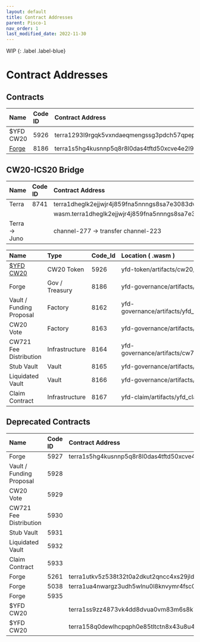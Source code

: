 ```yaml
---
layout: default
title: Contract Addresses
parent: Pisco-1
nav_order: 1
last_modified_date: 2022-11-30
---
```


WIP
{: .label .label-blue}

# Contract Addresses

## Contracts

| Name      | Code ID | Contract Address |
|:----------|:--------|:------------------------------------------------------------------|
| $YFD CW20 |  5926   | terra1293l9rgqk5vxndaeqmengssg3pdch57qpepgslh7p2sg3lqd87rss8du4s  |
| [Forge](https://finder.terra.money/testnet/tx/5A19601786BC095E54FB76451D442AAD4B44D6055E798CC9F47D637165CF47C2)     | 8186    | terra1s5hg4kusnnp5q8r8l0das4tftd50xcve4e2l95eqjy3fgducekfsw6yder  |

## CW20-ICS20 Bridge

| Name      | Code ID | Contract Address |
|:----------|:--------|:------------------------------------------------------------------|
| Terra | 8741 | terra1dheglk2ejjwjr4j859fna5nnngs8sa7e3083dvpusjsez7jq54vqmre4z2 |
| | | wasm.terra1dheglk2ejjwjr4j859fna5nnngs8sa7e3083dvpusjsez7jq54vqmre4z2 |
| Terra -> Juno | | channel-277 -> transfer channel-223 |

| Name                     |    Type         | Code_Id | Location ( .wasm ) |
|:-------------------------|:----------------|:--------|:-----------------------------------------------|
| [$YFD CW20](https://finder.terra.money/testnet/tx/F34CF3109D69B0037BA99260E0B853AC06BD14C4461FA90E030F4411E7ADFDD3)              | CW20 Token      |   5926  | yfd-token/artifacts/cw20_base                  |
| Forge                    | Gov / Treasury  |   8186  | yfd-governance/artifacts/forge_contract        |
| Vault / Funding Proposal | Factory         |   8162  | yfd-governance/artifacts/yfd_proposal_contract |
| CW20 Vote                | Factory         |   8163  | yfd-governance/artifacts/cw20_vote             |
| CW721 Fee Distribution   | Infrastructure  |   8164  | yfd-governance/artifacts/cw721_fee_distribution|
| Stub Vault               | Vault           |   8165  | yfd-governance/artifacts/stub_vault            |
| Liquidated Vault         | Vault           |   8166  | yfd-governance/artifacts/liquidated_vault      |
| Claim Contract           | Infrastructure  |   8167  | yfd-claim/artifacts/yfd_claim                  |


## Deprecated Contracts

| Name      | Code ID | Contract Address |
|:----------|:--------|:------------------------------------------------------------------|
| Forge                    |  5927  | terra1s5hg4kusnnp5q8r8l0das4tftd50xcve4e2l95eqjy3fgducekfsw6yder  |
| Vault / Funding Proposal |   5928  |  |
| CW20 Vote                |   5929  |  |
| CW721 Fee Distribution   |   5930  | |
| Stub Vault               |  5931  |            |
| Liquidated Vault         |  5932  |     |
| Claim Contract           |  5933  |   |
| Forge     | 5261    | terra1utkv5z538t32t0a2dkut2qncc4xs29jldjw2ez5s9tuzjsy59d0sm5p2mz  |
| Forge     | 5038    | terra1ua4nwargz3udh5wlnu0l8knvymr4fsc0mnq426qz442f93zjrw5s63jcst  |
| Forge     | 5935        |   |
| $YFD CW20 |         | terra1ss9zz4873vk4dd8dvua0vm83m6s8k7ctwp9efac0arytn6jthfgsy2d4a9  |
| $YFD CW20 |         | terra158q0dewlhcpqph0e85tltctn8x43u8u4dmgykampvjyvaunz8ygskmqcnh  |
